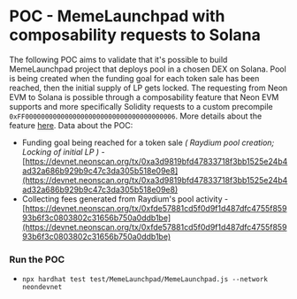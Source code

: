 # POC - MemeLaunchpad with composability requests to Solana

The following POC aims to validate that it's possible to build MemeLaunchpad project that deploys pool in a chosen DEX on Solana. Pool is being created when the funding goal for each token sale has been reached, then the initial supply of LP gets locked. The requesting from Neon EVM to Solana is possible through a composability feature that Neon EVM supports and more specifically Solidity requests to a custom precompile `0xFF00000000000000000000000000000000000006`. More details about the feature [here](https://neonevm.org/docs/composability/common_solana_terminology). Data about the POC:
* Funding goal being reached for a token sale _( Raydium pool creation; Locking of initial LP )_ - [https://devnet.neonscan.org/tx/0xa3d9819bfd47833718f3bb1525e24b4ad32a686b929b9c47c3da305b518e09e8](https://devnet.neonscan.org/tx/0xa3d9819bfd47833718f3bb1525e24b4ad32a686b929b9c47c3da305b518e09e8)
* Collecting fees generated from Raydium's pool activity - [https://devnet.neonscan.org/tx/0xfde57881cd5f0d9f1d487dfc4755f85993b6f3c0803802c31656b750a0ddb1be](https://devnet.neonscan.org/tx/0xfde57881cd5f0d9f1d487dfc4755f85993b6f3c0803802c31656b750a0ddb1be)

### Run the POC
* ```npx hardhat test test/MemeLaunchpad/MemeLaunchpad.js --network neondevnet```